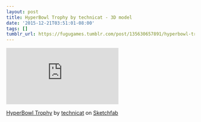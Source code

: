 ```yaml
---
layout: post
title: HyperBowl Trophy by technicat - 3D model
date: '2015-12-21T03:51:01-08:00'
tags: []
tumblr_url: https://fugugames.tumblr.com/post/135630657891/hyperbowl-trophy-by-technicat-3d-model
---
```

<iframe src="https://sketchfab.com/models/76decefb812f47adaf26453a1d772525/embed" allowfullscreen="" mozallowfullscreen="true" webkitallowfullscreen="true" frameborder="0"></iframe>

[HyperBowl Trophy](https://sketchfab.com/models/76decefb812f47adaf26453a1d772525?utm_source=oembed&utm_medium=embed&utm_campaign=76decefb812f47adaf26453a1d772525) by [technicat](https://sketchfab.com/technicat?utm_source=oembed&utm_medium=embed&utm_campaign=76decefb812f47adaf26453a1d772525) on [Sketchfab](https://sketchfab.com?utm_source=oembed&utm_medium=embed&utm_campaign=76decefb812f47adaf26453a1d772525)

